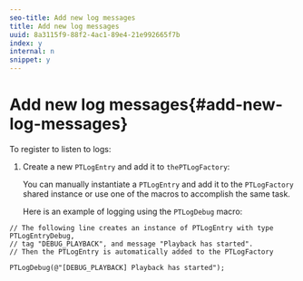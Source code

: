 ```yaml
---
seo-title: Add new log messages
title: Add new log messages
uuid: 8a3115f9-88f2-4ac1-89e4-21e992665f7b
index: y
internal: n
snippet: y
---
```


# Add new log messages{#add-new-log-messages}

 To register to listen to logs: 
1. Create a new `PTLogEntry` and add it to `thePTLogFactory`:

   You can manually instantiate a `PTLogEntry` and add it to the `PTLogFactory` shared instance or use one of the macros to accomplish the same task.

   Here is an example of logging using the `PTLogDebug` macro:

<!--<a id="example_F014436E1686468F941F4EBD1A21B18E"></a>-->

```
// The following line creates an instance of PTLogEntry with type PTLogEntryDebug, 
// tag "DEBUG_PLAYBACK", and message "Playback has started". 
// Then the PTLogEntry is automatically added to the PTLogFactory  
 
PTLogDebug(@"[DEBUG_PLAYBACK] Playback has started");
```

